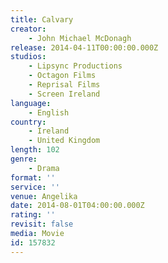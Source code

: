 ```yaml
---
title: Calvary
creator:
    - John Michael McDonagh
release: 2014-04-11T00:00:00.000Z
studios:
    - Lipsync Productions
    - Octagon Films
    - Reprisal Films
    - Screen Ireland
language:
    - English
country:
    - Ireland
    - United Kingdom
length: 102
genre:
    - Drama
format: ''
service: ''
venue: Angelika
date: 2014-08-01T04:00:00.000Z
rating: ''
revisit: false
media: Movie
id: 157832
---
```



